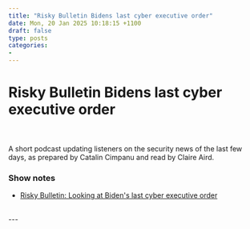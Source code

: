 ```yaml
---
title: "Risky Bulletin Bidens last cyber executive order"
date: Mon, 20 Jan 2025 10:18:15 +1100
draft: false
type: posts
categories: 
- 
---
```

# Risky Bulletin Bidens last cyber executive order

<br/>

<br/>
A short podcast updating listeners on the security news of the last few days, as prepared by Catalin Cimpanu and read by Claire Aird.

### Show notes

-   [Risky Bulletin: Looking at Biden's last cyber executive order](https://risky.biz/risky-bulletin-looking-at-bidens-last-cyber-executive-order/)

<br/>
---
